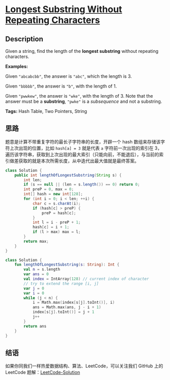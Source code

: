 # [Longest Substring Without Repeating Characters][title]

## Description

Given a string, find the length of the **longest substring** without repeating characters.

**Examples:**

Given `"abcabcbb"`, the answer is `"abc"`, which the length is 3.

Given `"bbbbb"`, the answer is `"b"`, with the length of 1.

Given `"pwwkew"`, the answer is `"wke"`, with the length of 3. Note that the answer must be a **substring**, `"pwke"` is a *subsequence* and not a substring.

**Tags:** Hash Table, Two Pointers, String


## 思路

题意是计算不带重复字符的最长子字符串的长度，开辟一个 hash 数组来存储该字符上次出现的位置，比如 `hash[a] = 3` 就是代表 `a` 字符前一次出现的索引在 3，遍历该字符串，获取到上次出现的最大索引（只能向前，不能退后），与当前的索引做差获取的就是本次所需长度，从中迭代出最大值就是最终答案。

```java
class Solution {
    public int lengthOfLongestSubstring(String s) {
        int len;
        if (s == null || (len = s.length()) == 0) return 0;
        int preP = 0, max = 0;
        int[] hash = new int[128];
        for (int i = 0; i < len; ++i) {
            char c = s.charAt(i);
            if (hash[c] > preP) {
                preP = hash[c];
            }
            int l = i - preP + 1;
            hash[c] = i + 1;
            if (l > max) max = l;
        }
        return max;
    }
}
```

```kotlin
class Solution {
    fun lengthOfLongestSubstring(s: String): Int {
        val n = s.length
        var ans = 0
        val index = IntArray(128) // current index of character
        // try to extend the range [i, j]
        var j = 0
        var i = 0
        while (j < n) {
            i = Math.max(index[s[j].toInt()], i)
            ans = Math.max(ans, j - i + 1)
            index[s[j].toInt()] = j + 1
            j++
        }
        return ans
    }
}
```

## 结语

如果你同我们一样热爱数据结构、算法、LeetCode，可以关注我们 GitHub 上的 LeetCode 题解：[LeetCode-Solution][ls]



[title]: https://leetcode.com/problems/longest-substring-without-repeating-characters
[ls]: https://github.com/RichCodersAndMe/LeetCode-Solution
